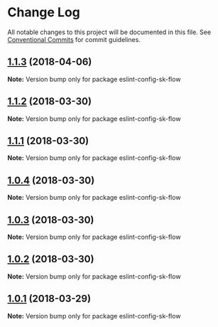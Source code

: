 # Change Log

All notable changes to this project will be documented in this file.
See [Conventional Commits](https://conventionalcommits.org) for commit guidelines.

<a name="1.1.3"></a>
## [1.1.3](https://github.com/soenkekluth/eslint-configs/compare/v1.1.2...v1.1.3) (2018-04-06)




**Note:** Version bump only for package eslint-config-sk-flow

<a name="1.1.2"></a>
## [1.1.2](https://github.com/soenkekluth/eslint-configs/compare/v1.1.1...v1.1.2) (2018-03-30)




**Note:** Version bump only for package eslint-config-sk-flow

<a name="1.1.1"></a>
## [1.1.1](https://github.com/soenkekluth/eslint-configs/compare/v1.1.0...v1.1.1) (2018-03-30)




**Note:** Version bump only for package eslint-config-sk-flow

<a name="1.0.4"></a>
## [1.0.4](https://github.com/soenkekluth/eslint-configs/compare/v1.0.3...v1.0.4) (2018-03-30)




**Note:** Version bump only for package eslint-config-sk-flow

<a name="1.0.3"></a>
## [1.0.3](https://github.com/soenkekluth/eslint-configs/compare/v1.0.2...v1.0.3) (2018-03-30)




**Note:** Version bump only for package eslint-config-sk-flow

<a name="1.0.2"></a>
## [1.0.2](https://github.com/soenkekluth/eslint-configs/compare/v1.0.1...v1.0.2) (2018-03-30)




**Note:** Version bump only for package eslint-config-sk-flow

<a name="1.0.1"></a>
## [1.0.1](https://github.com/soenkekluth/eslint-configs/compare/v1.0.0...v1.0.1) (2018-03-29)




**Note:** Version bump only for package eslint-config-sk-flow
